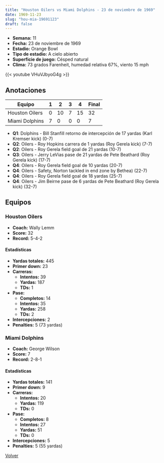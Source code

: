 ```yaml
---
title: "Houston Oilers vs Miami Dolphins - 23 de noviembre de 1969"
date: 1969-11-23
slug: "hou-mia-19691123"
draft: false
---
```


- **Semana:** 11
- **Fecha:** 23 de noviembre de 1969
- **Estadio:** Orange Bowl
- **Tipo de estadio:** A cielo abierto
- **Superficie de juego:** Césped natural
- **Clima:** 73 grados Farenheit, humedad relativa 67%, viento 15 mph


{{< youtube VHuVJbyoG4g >}}


## Anotaciones
| Equipo | 1 | 2 | 3 | 4 | Final |
|--------|---|---|---|---|-------|
| Houston Oilers  | 0 | 10 | 7 | 15  | 32 |
| Miami Dolphins  | 7 | 0 | 0 | 0  | 7 |
- **Q1**: Dolphins - Bill Stanfill retorno de intercepción de 17 yardas (Karl Kremser kick) (0-7)
- **Q2**: Oilers - Roy Hopkins carrera de 1 yardas (Roy Gerela kick) (7-7)
- **Q2**: Oilers - Roy Gerela field goal de 21 yardas (10-7)
- **Q3**: Oilers - Jerry LeVias pase de 21 yardas de Pete Beathard (Roy Gerela kick) (17-7)
- **Q4**: Oilers - Roy Gerela field goal de 10 yardas (20-7)
- **Q4**: Oilers - Safety, Norton tackled in end zone by Bethea) (22-7)
- **Q4**: Oilers - Roy Gerela field goal de 18 yardas (25-7)
- **Q4**: Oilers - Jim Beirne pase de 6 yardas de Pete Beathard (Roy Gerela kick) (32-7)


## Equipos


### Houston Oilers
* **Coach:** Wally Lemm
* **Score:** 32
* **Record:** 5-4-2
#### Estadísticas
* **Yardas totales:** 445
* **Primer down:** 23
* **Carreras:**
  * **Intentos:** 39
  * **Yardas:** 187
  * **TDs:** 1
* **Pase:**
  * **Completos:** 14
  * **Intentos:** 35
  * **Yardas:** 258
  * **TDs:** 2
* **Intercepciones:** 2
* **Penalties:** 5 (73 yardas)

### Miami Dolphins
* **Coach:** George Wilson
* **Score:** 7
* **Record:** 2-8-1
#### Estadísticas
* **Yardas totales:** 141
* **Primer down:** 9
* **Carreras:**
  * **Intentos:** 20
  * **Yardas:** 119
  * **TDs:** 0
* **Pase:**
  * **Completos:** 8
  * **Intentos:** 27
  * **Yardas:** 51
  * **TDs:** 0
* **Intercepciones:** 5
* **Penalties:** 5 (55 yardas)


[Volver](/historia/1969)
